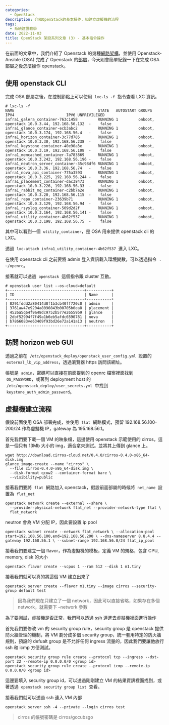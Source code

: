 ```yaml
---
categories:
  - OpenStack
description: 介紹OpenStack的基本操作，如建立虛擬機的流程
tags:
  - 系統建置教學
date: 2022-11-03
title: OpenStack 架設系列文章 (3) - 基本指令操作
---
```


在前面的文章中，我們介紹了 Openstack 的幾種[網路架構](https://blog.louisif.me/posts/Openstack-Deployment-Serial-1-Network-Architecure-and-Config/)，並使用 Openstack-Ansible (OSA) 完成了 Openstack 的[部屬](https://blog.louisif.me/posts/Openstack-Deployment-Serial-2-Deployment-with-Openstack-Ansible/)，今天則會簡單紀錄一下在完成 OSA 部屬之後怎麼操作 openstack。

<!-- more -->

## 使用 openstack CLI

完成 OSA 部屬之後，在控制節點上可以使用  `lxc-ls -f`  指令查看 LXC 資訊。

```shell
# lxc-ls -f
NAME                                     STATE   AUTOSTART GROUPS            IPV4                       IPV6 UNPRIVILEGED
infra1_galera_container-763c1458         RUNNING 1         onboot, openstack 10.0.3.44, 192.168.56.132  -    false
infra1_glance_container-ecb3abc2         RUNNING 1         onboot, openstack 10.0.3.174, 192.168.56.4   -    false
infra1_horizon_container-3c77d785        RUNNING 1         onboot, openstack 10.0.3.30, 192.168.56.238  -    false
infra1_keystone_container-40e90a3e       RUNNING 1         onboot, openstack 10.0.3.19, 192.168.56.108  -    false
infra1_memcached_container-7a783869      RUNNING 1         onboot, openstack 10.0.3.242, 192.168.56.196 -    false
infra1_neutron_server_container-35c98df6 RUNNING 1         onboot, openstack 10.0.3.36, 192.168.56.74   -    false
infra1_nova_api_container-775a3593       RUNNING 1         onboot, openstack 10.0.3.225, 192.168.56.244 -    false
infra1_placement_container-dac38473      RUNNING 1         onboot, openstack 10.0.3.226, 192.168.56.33  -    false
infra1_rabbit_mq_container-c2bb7a2e      RUNNING 1         onboot, openstack 10.0.3.20, 192.168.56.115  -    false
infra1_repo_container-23639b71           RUNNING 1         onboot, openstack 10.0.3.129, 192.168.56.94  -    false
infra1_rsyslog_container-509d2d2f        RUNNING 1         onboot, openstack 10.0.3.164, 192.168.56.141 -    false
infra1_utility_container-4b62f537        RUNNING 1         onboot, openstack 10.0.3.198, 192.168.56.75  -    false
```

其中可以看到一個  `utility_container`，是 OSA 用來提供 openstack cli 的 LXC。

透過  `lxc-attach infra1_utility_container-4b62f537`  進入 LXC。

在使用 openstack cli 之前要將 admin 登入資訊載入環境變數，可以透過指令  `. ~/openrc`。

接著就可以透過  `openstack`  這個指令跟 cluster 互動。

```shell
# openstack user list --os-cloud=default
+----------------------------------+-----------+
| ID                               | Name      |
+----------------------------------+-----------+
| 8291fddd2a80414d8f1b3cb40ff720c0 | admin     |
| 3761aw47e9204a8090843b00705b0ea8 | placement |
| 4526a5q64f9a48dc9752b577e26559b9 | glance    |
| 2dbf52994f7f49a1b6eb5afdc6590781 | nova      |
| b7866083ve63469f93bd26e72a141a13 | neutron   |
+----------------------------------+-----------+
```

## 訪問 horizon web GUI

透過之前在  `/etc/openstack_deploy/openstack_user_config.yml`  設置的  `external_lb_vip_address`，透過瀏覽器 https 訪問該網址。

帳號是  `admin`，密碼可以直接在前面提到的 openrc 檔案裡面找到  `OS_PASSWORD`，或著到 deployment host 的  `/etc/openstack_deploy/user_secrets.yml`  中找到  `keystone_auth_admin_password`。

## 虛擬機建立流程

假設前面使用 OSA 部署完成，並使用  `flat`  網路模式，預留 192.168.56.100-200/24 作為虛擬機 IP，gateway 為 195.168.56.1。

首先我們要下載一個 VM 的映象檔，這邊使用 openstack 示範使用的 cirros，這是一個只有 13Mb 大小的 img，適合拿來測試。並將其上傳到 glance 上。

```shell
wget http://download.cirros-cloud.net/0.4.0/cirros-0.4.0-x86_64-disk.img
glance image-create --name "cirros" \
  --file cirros-0.4.0-x86_64-disk.img \
  --disk-format qcow2 --container-format bare \
  --visibility=public
```

接著我們要將  `flat`  網路加入 openstack，假設前面部屬的時候將  `net_name`  設置為  `flat_net`

```shell
openstack network create --external --share \
  --provider-physical-network flat_net --provider-network-type flat \
  flat_network
```

neutron 會為 VM 分配 IP，因此要設置 ip pool

```shell
openstack subnet create --network flat_network \ --allocation-pool start=192.168.56.100,end=192.168.56.200 \ --dns-nameserver 8.8.4.4 --gateway 192.168.56.1 \ --subnet-range 192.168.56.0/24 flat_ip_pool
```

接著我們要建立一個 flavor，作為虛擬機的模板，定義 VM 的規格，包含 CPU, memory, disk 的大小

```shell
openstack flavor create --vcpus 1 --ram 512 --disk 1 m1.tiny
```

接著我們就可以真的將這個 VM 建立出來了

```shell
openstack server create --flavor m1.tiny --image cirros --security-group default test
```

> 因為我們現在只建立了一個 network，因此可以直接省略，如果存在多個 network，就需要下 –network 參數

為了要測試，虛擬機是否正常，我們可以透過 ssh 連進去虛擬機裡面進行操作

首先我們要修改 vm 的 security group rule，security group 是 openstack 提供防火牆管理的機制，將 VM 劃分成多個 security group，統一套用特定的防火牆規則，預設的 defualt group 是不允許任何 ingress 流量的，因此我們要讓他放行 ssh 和 icmp 方便測試。

```shell
openstack security group rule create --protocol tcp --ingress --dst-port 22 --remote-ip 0.0.0.0/0 <group id>
openstack security group rule create --protocol icmp --remote-ip 0.0.0.0/0 <group id>
```

這邊要填入 security group id，可以透過剛剛建立 VM 的結果資訊裡面找到，或著透過  `openstack security group list`  查看。

接著我們就可以透過 ssh 連入 VM 內部

```shell
openstack server ssh -4 --private --login cirros test
```

> cirros 的帳號密碼是 cirros/gocubsgo
